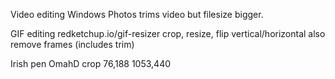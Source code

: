 Video editing
Windows Photos trims video but filesize bigger.

GIF editing
redketchup.io/gif-resizer
crop, resize, flip vertical/horizontal
also remove frames (includes trim)

Irish pen OmahD crop 76,188 1053,440
